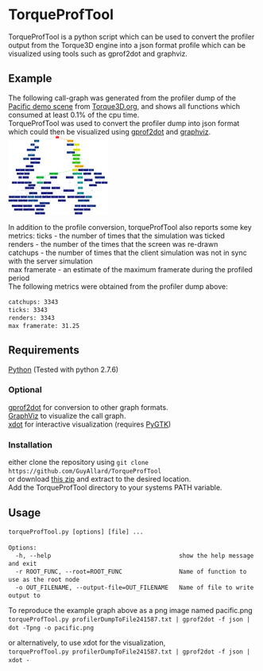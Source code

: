 # TorqueProfTool
TorqueProfTool is a python script which can be used to convert the profiler output from the Torque3D engine into a json format profile which can be visualized using tools such as gprof2dot and graphviz.

## Example
The following call-graph was generated from the profiler dump of the [Pacific demo scene](http://torque3d.wdfiles.com/local--files/communityproject%3Aperformance%3Aprofiling-and-optimisation/profilerDumpToFile241587.txt) from [Torque3D.org](http://torque3d.org), and shows all functions which consumed at least 0.1% of the cpu time.  
TorqueProfTool was used to convert the profiler dump into json format which could then be visualized using [gprof2dot](https://github.com/jrfonseca/gprof2dot) and [graphviz](http://www.graphviz.org).  
[![pacific call graph](examples/pacific_full_thumb.png)](examples/pacific_full.png?raw=true)  
  
In addition to the profile conversion, torqueProfTool also reports some key metrics:
ticks         - the number of times that the simulation was ticked  
renders       - the number of the times that the screen was re-drawn  
catchups      - the number of times that the client simulation was not in sync with the server simulation  
max framerate - an estimate of the maximum framerate during the profiled period  
The following metrics were obtained from the profiler dump above:  
```
catchups: 3343
ticks: 3343
renders: 3343
max framerate: 31.25
```
  
  
## Requirements
[Python](http://www.python.org) (Tested with python 2.7.6)
  
### Optional
[gprof2dot](https://github.com/jrfonseca/gprof2dot) for conversion to other graph formats.  
[GraphViz](http://www.graphviz.org) to visualize the call graph.  
[xdot](https://github.com/jrfonseca/xdot.py) for interactive visualization (requires [PyGTK](http://www.pygtk.org))  
### Installation
either clone the repository using `git clone https://github.com/GuyAllard/TorqueProfTool`  
or download [this zip](https://github.com/GuyAllard/TorqueProfTool/archive/master.zip) and extract to the desired location.  
Add the TorqueProfTool directory to your systems PATH variable.
  
## Usage
```
torqueProfTool.py [options] [file] ...

Options:
  -h, --help                                    show the help message and exit
  -r ROOT_FUNC, --root=ROOT_FUNC                Name of function to use as the root node
  -o OUT_FILENAME, --output-file=OUT_FILENAME   Name of file to write output to
```
  
To reproduce the example graph above as a png image named pacific.png  
`torqueProfTool.py profilerDumpToFile241587.txt | gprof2dot -f json | dot -Tpng -o pacific.png`  

or alternatively, to use xdot for the visualization,  
`torqueProfTool.py profilerDumpToFile241587.txt | gprof2dot -f json | xdot -`  

  
